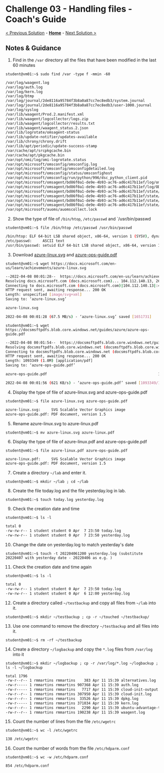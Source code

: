 # Challenge 03 - Handling files - Coach's Guide 

[< Previous Solution](./Solution-02.md) - **[Home](./README.md)** - [Next Solution >](./Solution-04.md)

## Notes & Guidance
1. Find in the `/var` directory all the files that have been modified in the last 60 minutes

`student@vm01:~$ sudo find /var -type f -mmin -60`

```bash
/var/log/waagent.log
/var/log/auth.log
/var/log/kern.log
/var/log/btmp
/var/log/journal/2de8116a95784f3b8a0a87cc7ec8edb3/system.journal
/var/log/journal/2de8116a95784f3b8a0a87cc7ec8edb3/user-1000.journal
/var/log/syslog
/var/lib/waagent/Prod.2.manifest.xml
/var/lib/waagent/logcollector/logs.zip
/var/lib/waagent/logcollector/results.txt
/var/lib/waagent/waagent_status.2.json
/var/lib/logrotate/omsagent-status
/var/lib/update-notifier/updates-available
/var/lib/chrony/chrony.drift
/var/lib/apt/periodic/update-success-stamp
/var/cache/apt/srcpkgcache.bin
/var/cache/apt/pkgcache.bin
/var/opt/omi/log/omi-logrotate.status
/var/opt/microsoft/omsconfig/omsconfig.log
/var/opt/microsoft/omsconfig/omsconfigdetailed.log
/var/opt/microsoft/omsconfig/status/omsconfighost
/var/opt/microsoft/omsconfig/run/python/996/dsc_python_client.pid
/var/opt/microsoft/omsagent/bd86f0a1-de9e-4b93-ac76-ad6c417b11ef/log/omsagent.log
/var/opt/microsoft/omsagent/bd86f0a1-de9e-4b93-ac76-ad6c417b11ef/log/ODSIngestion.status
/var/opt/microsoft/omsagent/bd86f0a1-de9e-4b93-ac76-ad6c417b11ef/state/omsconfig.log.auditd_plugin.pos
/var/opt/microsoft/omsagent/bd86f0a1-de9e-4b93-ac76-ad6c417b11ef/state/out_oms_audit.b5dc259ad4ddf7131.buffer
/var/opt/microsoft/omsagent/bd86f0a1-de9e-4b93-ac76-ad6c417b11ef/state/out_oms_common.b5dc258e41778160b.buffer
/var/opt/microsoft/omsagent/bd86f0a1-de9e-4b93-ac76-ad6c417b11ef/state/omsconfig.log.auditd_dsc_log.pos
/var/opt/microsoft/auoms/auomscollect.lock
```
2. Show the type of file of `/bin/htop`, `/etc/passwd` and `/usr/bin/passwd

`student@vm01:~$ file /bin/htop /etc/passwd /usr/bin/passwd`

```bash
/bin/htop: ELF 64-bit LSB shared object, x86-64, version 1 (SYSV), dynamically linked, interpreter /lib64/ld-linux-x86-64.so.2, BuildID[sha1]=732986edd7d25415061c74c17cb3db139bee2775, for GNU/Linux 3.2.0, stripped
/etc/passwd:     ASCII text
/usr/bin/passwd: setuid ELF 64-bit LSB shared object, x86-64, version 1 (SYSV), dynamically linked, interpreter /lib64/ld-linux-x86-64.so.2, BuildID[sha1]=6af93256cb810d90b2f96fc052b05b43b954f5b2, for GNU/Linux 3.2.0, stripped
```

3. Download [azure-linux.svg](https://docs.microsoft.com/en-us/learn/achievements/azure-linux.svg)  and [azure-ops-guide.pdf](https://docsmsftpdfs.blob.core.windows.net/guides/azure/azure-ops-guide.pdf) 

`student@vm01:~$ wget https://docs.microsoft.com/en-us/learn/achievements/azure-linux.svg`

```bash
--2022-04-08 00:01:28--  https://docs.microsoft.com/en-us/learn/achievements/azure-linux.svg
Resolving docs.microsoft.com (docs.microsoft.com)... 104.112.140.13, 2600:1419:bc00:493::353e, 2600:1419:bc00:48e::353e
Connecting to docs.microsoft.com (docs.microsoft.com)|104.112.140.13|:443... connected.
HTTP request sent, awaiting response... 200 OK
Length: unspecified [image/svg+xml]
Saving to: ‘azure-linux.svg’

azure-linux.svg                                                           [ <=>                                                                                                                                                                      ]   1.58M  --.-KB/s    in 0.02s

2022-04-08 00:01:28 (67.5 MB/s) - ‘azure-linux.svg’ saved [1651731]
```

`student@vm01:~$ wget https://docsmsftpdfs.blob.core.windows.net/guides/azure/azure-ops-guide.pdf`

```bash
--2022-04-08 00:01:54--  https://docsmsftpdfs.blob.core.windows.net/guides/azure/azure-ops-guide.pdf
Resolving docsmsftpdfs.blob.core.windows.net (docsmsftpdfs.blob.core.windows.net)... 52.239.228.68
Connecting to docsmsftpdfs.blob.core.windows.net (docsmsftpdfs.blob.core.windows.net)|52.239.228.68|:443... connected.
HTTP request sent, awaiting response... 200 OK
Length: 1093349 (1.0M) [application/pdf]
Saving to: ‘azure-ops-guide.pdf’

azure-ops-guide.pdf                                                   100%[=========================================================================================================================================================================>]   1.04M   621KB/s    in 1.7s

2022-04-08 00:01:56 (621 KB/s) - ‘azure-ops-guide.pdf’ saved [1093349/1093349]
```

4. Display the type of file of azure-linux.svg and azure-ops-guide.pdf

`student@vm01:~$ file azure-linux.svg azure-ops-guide.pdf`

```bash
azure-linux.svg:     SVG Scalable Vector Graphics image
azure-ops-guide.pdf: PDF document, version 1.5
```

5. Rename azure-linux.svg to azure-linux.pdf 

`student@vm01:~$ mv azure-linux.svg azure-linux.pdf`

6. Display the type of file of azure-linux.pdf and azure-ops-guide.pdf

`student@vm01:~$ file azure-linux.pdf azure-ops-guide.pdf`

```bash
azure-linux.pdf:     SVG Scalable Vector Graphics image
azure-ops-guide.pdf: PDF document, version 1.5
```

7. Create a directory `~/lab` and enter it.

`student@vm01:~$ mkdir ~/lab ; cd ~/lab`

8. Create the file today.log and the file yesterday.log in lab.

`student@vm01:~$ touch today.log yesterday.log`

9. Check the creation date and time

`student@vm01:~$ ls -l`

```bash
total 0
-rw-rw-r-- 1 student student 0 Apr  7 23:50 today.log
-rw-rw-r-- 1 student student 0 Apr  7 23:50 yesterday.log
```

10. Change the date on yesterday.log to match yesterday's date

`student@vm01:~$ touch -t 202204061200 yesterday.log (substitute 20220407 with yesterday date - 20220406 as e.g. )`

11. Check the creation date and time again

`student@vm01:~$ ls -l`

```bash
total 0
-rw-rw-r-- 1 student student 0 Apr  7 23:50 today.log
-rw-rw-r-- 1 student student 0 Apr  6 12:00 yesterday.log
```

12. Create a directory called `~/testbackup` and copy all files from `~/lab` into it.

`student@vm01:~$ mkdir ~/testbackup ; cp -r ~/touched ~/testbackup/ `

13. Use one command to remove the directory `~/testbackup` and all files into it.

`student@vm01:~$ rm -rf ~/testbackup `

14. Create a directory `~/logbackup` and copy the `*.log` files from `/var/log` into it

`student@vm01:~$ mkdir ~/logbackup ; cp -r /var/log/*.log ~/logbackup ; ls -l ~/logbackup`

```bash
total 1796
-rw-r--r-- 1 rmmartins rmmartins    383 Apr 11 15:39 alternatives.log
-rw-r----- 1 rmmartins rmmartins 907368 Apr 11 15:39 auth.log
-rw-r----- 1 rmmartins rmmartins   7717 Apr 11 15:39 cloud-init-output.log
-rw-r--r-- 1 rmmartins rmmartins 307950 Apr 11 15:39 cloud-init.log
-rw-r--r-- 1 rmmartins rmmartins  33526 Apr 11 15:39 dpkg.log
-rw-r----- 1 rmmartins rmmartins 371034 Apr 11 15:39 kern.log
-rw-r--r-- 1 rmmartins rmmartins   2290 Apr 11 15:39 ubuntu-advantage-timer.log
-rw-r--r-- 1 rmmartins rmmartins 190238 Apr 11 15:39 waagent.log
```
15. Count the number of lines from the file `/etc/wgetrc`

`student@vm01:~$ wc -l /etc/wgetrc`

```bash
138 /etc/wgetrc
```

16. Count the number of words from the file `/etc/hdparm.conf`

`student@vm01:~$ wc -w /etc/hdparm.conf`

```bash
854 /etc/hdparm.conf
```
